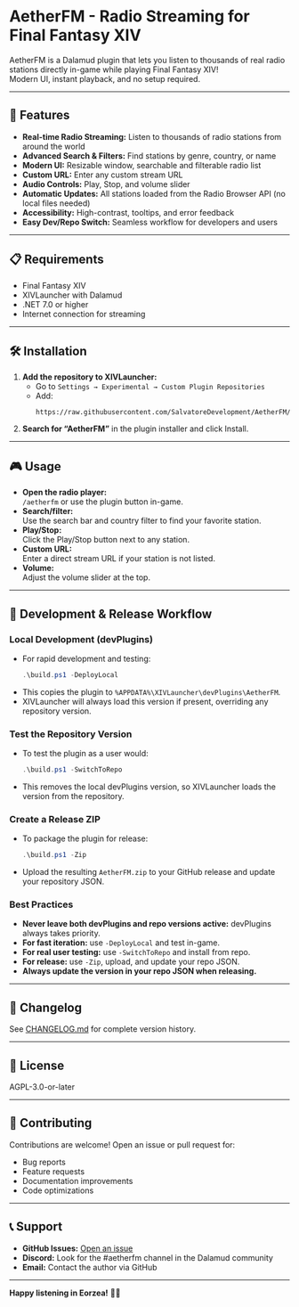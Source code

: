 # AetherFM - Radio Streaming for Final Fantasy XIV

AetherFM is a Dalamud plugin that lets you listen to thousands of real radio stations directly in-game while playing Final Fantasy XIV!  
Modern UI, instant playback, and no setup required.

---

## 🎵 Features

- **Real-time Radio Streaming:** Listen to thousands of radio stations from around the world
- **Advanced Search & Filters:** Find stations by genre, country, or name
- **Modern UI:** Resizable window, searchable and filterable radio list
- **Custom URL:** Enter any custom stream URL
- **Audio Controls:** Play, Stop, and volume slider
- **Automatic Updates:** All stations loaded from the Radio Browser API (no local files needed)
- **Accessibility:** High-contrast, tooltips, and error feedback
- **Easy Dev/Repo Switch:** Seamless workflow for developers and users

---

## 📋 Requirements

- Final Fantasy XIV
- XIVLauncher with Dalamud
- .NET 7.0 or higher
- Internet connection for streaming

---

## 🛠️ Installation

1. **Add the repository to XIVLauncher:**
   - Go to `Settings → Experimental → Custom Plugin Repositories`
   - Add:  
     ```
     https://raw.githubusercontent.com/SalvatoreDevelopment/AetherFM/main/pluginmaster.json
     ```
2. **Search for “AetherFM”** in the plugin installer and click Install.

---

## 🎮 Usage

- **Open the radio player:**  
  `/aetherfm` or use the plugin button in-game.
- **Search/filter:**  
  Use the search bar and country filter to find your favorite station.
- **Play/Stop:**  
  Click the Play/Stop button next to any station.
- **Custom URL:**  
  Enter a direct stream URL if your station is not listed.
- **Volume:**  
  Adjust the volume slider at the top.

---

## 🚀 Development & Release Workflow

### Local Development (devPlugins)
- For rapid development and testing:
  ```powershell
  .\build.ps1 -DeployLocal
  ```
- This copies the plugin to `%APPDATA%\XIVLauncher\devPlugins\AetherFM`.
- XIVLauncher will always load this version if present, overriding any repository version.

### Test the Repository Version
- To test the plugin as a user would:
  ```powershell
  .\build.ps1 -SwitchToRepo
  ```
- This removes the local devPlugins version, so XIVLauncher loads the version from the repository.

### Create a Release ZIP
- To package the plugin for release:
  ```powershell
  .\build.ps1 -Zip
  ```
- Upload the resulting `AetherFM.zip` to your GitHub release and update your repository JSON.

### Best Practices
- **Never leave both devPlugins and repo versions active:** devPlugins always takes priority.
- **For fast iteration:** use `-DeployLocal` and test in-game.
- **For real user testing:** use `-SwitchToRepo` and install from repo.
- **For release:** use `-Zip`, upload, and update your repo JSON.
- **Always update the version in your repo JSON when releasing.**

---

## 📝 Changelog

See [CHANGELOG.md](CHANGELOG.md) for complete version history.

---

## 📄 License

AGPL-3.0-or-later

---

## 🤝 Contributing

Contributions are welcome! Open an issue or pull request for:
- Bug reports
- Feature requests
- Documentation improvements
- Code optimizations

---

## 📞 Support

- **GitHub Issues:** [Open an issue](https://github.com/SalvatoreDevelopment/AetherFM/issues)
- **Discord:** Look for the #aetherfm channel in the Dalamud community
- **Email:** Contact the author via GitHub

---

**Happy listening in Eorzea!** 🎵✨
